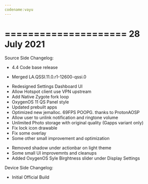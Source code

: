 ```yaml
---
codename:vayu
---
```


=====================
    28 July 2021
=====================
Source Side Changelog:
* 4.4 Code base release
- Merged LA.QSSI.11.0.r1-12600-qssi.0
* Redesigned Settings Dashboard UI
* Allow Hotspot client use VPN upstream
* Add Native Zygote fork loop
* OxygenOS 11 QS Panel style
* Updated prebuilt apps
* Optimized new jemalloc. 69FPS POOPG. thanks to ProtonAOSP
* Allow user to unlink notification and ringtone volume
* Unlimited Photo storage with original quality (Gapps variant only)
* Fix lock icon drawable
* Fix some overlay
* Some other small improvement and optimization
- Removed shadow under actionbar on light theme
- Some small UI improvemnts and cleanups
- Added OxygenOS Syle Birghtness slider under Display Settings

Device Side Changelog:
* Initial Official  Build
